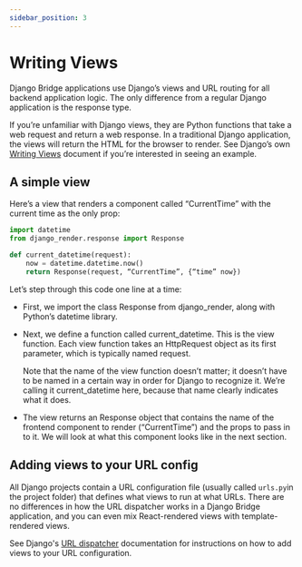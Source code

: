 ```yaml
---
sidebar_position: 3
---
```


# Writing Views

Django Bridge applications use Django’s views and URL routing for all backend application logic.
The only difference from a regular Django application is the response type.

If you’re unfamiliar with Django views, they are Python functions that take a web request and return a web response.
In a traditional Django application, the views will return the HTML for the browser to render. See Django’s own [Writing Views](https://docs.djangoproject.com/en/5.0/topics/http/views/) document if you’re interested in seeing an example.

## A simple view

Here’s a view that renders a component called “CurrentTime” with the current time as the only prop:

```python
import datetime
from django_render.response import Response

def current_datetime(request):
    now = datetime.datetime.now()
    return Response(request, “CurrentTime”, {“time” now})
```

Let’s step through this code one line at a time:

- First, we import the class Response from django_render, along with Python’s datetime library.

- Next, we define a function called current_datetime. This is the view function. Each view function takes an HttpRequest object as its first parameter, which is typically named request.

  Note that the name of the view function doesn’t matter; it doesn’t have to be named in a certain way in order for Django to recognize it. We’re calling it current_datetime here, because that name clearly indicates what it does.

- The view returns an Response object that contains the name of the frontend component to render (“CurrentTime”) and the props to pass in to it. We will look at what this component looks like in the next section.

## Adding views to your URL config

All Django projects contain a URL configuration file (usually called ``urls.py``in the project folder) that defines what views to run at what URLs. There are no differences in how the URL dispatcher works in a Django Bridge application, and you can even mix React-rendered views with template-rendered views.

See Django's [URL dispatcher](https://docs.djangoproject.com/en/5.0/topics/http/urls/) documentation for instructions on how to add views to your URL configuration.
